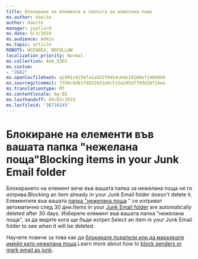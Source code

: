 ```yaml
---
title: Блокиране на елементи в папката за нежелана поща
ms.author: daeite
author: daeite
manager: joallard
ms.date: 9/3/2019
ms.audience: Admin
ms.topic: article
ROBOTS: NOINDEX, NOFOLLOW
localization_priority: Normal
ms.collection: Adm_O365
ms.custom:
- "2682"
ms.openlocfilehash: a2901c0156fa2ad32f9954cb4e19160ef2404086
ms.sourcegitcommit: 7398c9d81f00328d1edc515a195d779dd28f1bea
ms.translationtype: MT
ms.contentlocale: bg-BG
ms.lasthandoff: 09/03/2019
ms.locfileid: "36716145"
---
```

# <a name="blocking-items-in-your-junk-email-folder"></a><span data-ttu-id="fb888-102">Блокиране на елементи във вашата папка "нежелана поща"</span><span class="sxs-lookup"><span data-stu-id="fb888-102">Blocking items in your Junk Email folder</span></span>

<span data-ttu-id="fb888-103">Блокирането на елемент вече във вашата папка за нежелана поща не го изтрива.</span><span class="sxs-lookup"><span data-stu-id="fb888-103">Blocking an item already in your Junk Email folder doesn't delete it.</span></span> <span data-ttu-id="fb888-104">Елементите във вашата [папка "нежелана поща](https://outlook.live.com/mail/junkemail) " се изтриват автоматично след 30 дни.</span><span class="sxs-lookup"><span data-stu-id="fb888-104">Items in your [Junk Email folder](https://outlook.live.com/mail/junkemail) are automatically deleted after 30 days.</span></span> <span data-ttu-id="fb888-105">Изберете елемент във вашата папка "нежелана поща", за да видите кога ще бъде изтрит.</span><span class="sxs-lookup"><span data-stu-id="fb888-105">Select an item in your Junk Email folder to see when it will be deleted.</span></span>

<span data-ttu-id="fb888-106">Научете повече за това как да [блокирате податели или да маркирате имейл като нежелана поща](https://support.office.com/article/a3ece97b-82f8-4a5e-9ac3-e92fa6427ae4).</span><span class="sxs-lookup"><span data-stu-id="fb888-106">Learn more about how to [block senders or mark email as junk](https://support.office.com/article/a3ece97b-82f8-4a5e-9ac3-e92fa6427ae4).</span></span>